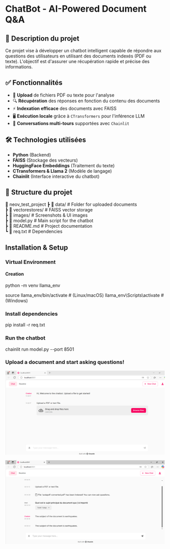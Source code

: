 # ChatBot - AI-Powered Document Q&A

## 📌 Description du projet  
Ce projet vise à développer un chatbot intelligent capable de répondre aux questions des utilisateurs en utilisant des documents indexés (PDF ou texte). L'objectif est d'assurer une récupération rapide et précise des informations.

## ✅ Fonctionnalités  
- 📂 **Upload** de fichiers PDF ou texte pour l'analyse  
- 🔍 **Récupération** des réponses en fonction du contenu des documents  
- ⚡ **Indexation efficace** des documents avec FAISS  
- 🖥️ **Exécution locale** grâce à `CTransformers` pour l'inférence LLM  
- 💬 **Conversations multi-tours** supportées avec `Chainlit`  

## 🛠️ Technologies utilisées  
- **Python** (Backend)  
- **FAISS** (Stockage des vecteurs)  
- **HuggingFace Embeddings** (Traitement du texte)  
- **CTransformers & Llama 2** (Modèle de langage)  
- **Chainlit** (Interface interactive du chatbot)  

## 📁 Structure du projet  


📁 neov_test_project
 ┣ 📁 data/                   # Folder for uploaded documents  
 ┣ 📁 vectorestores/          # FAISS vector storage  
 ┣ 📁 images/                 # Screenshots & UI images  
 ┣ 📄 model.py                # Main script for the chatbot  
 ┣ 📄 README.md               # Project documentation  
 ┗ 📄 req.txt                 # Dependencies  



## Installation & Setup

### Virtual Environment

#### Creation
python -m venv llama_env

source llama_env/bin/activate  # (Linux/macOS)
llama_env\Scripts\activate     # (Windows)

### Install dependencies
pip install -r req.txt


 ### Run the chatbot
chainlit run model.py --port 8501


### Upload a document and start asking questions!
![Chatbot Interface](images/interface1.png)



![Chatbot Interface](images/interface.png)

